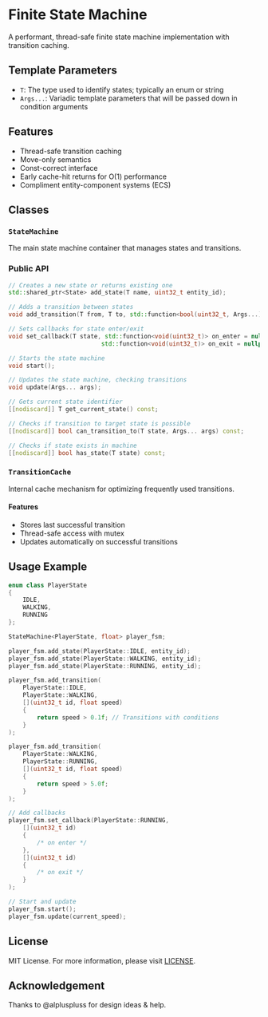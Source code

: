 # Finite State Machine

A performant, thread-safe finite state machine implementation with transition caching.

## Template Parameters

- `T`: The type used to identify states; typically an enum or string
- `Args...`: Variadic template parameters that will be passed down in condition arguments

## Features

- Thread-safe transition caching
- Move-only semantics
- Const-correct interface
- Early cache-hit returns for O(1) performance
- Compliment entity-component systems (ECS)

## Classes

### `StateMachine`

The main state machine container that manages states and transitions.

### Public API

```cpp
// Creates a new state or returns existing one
std::shared_ptr<State> add_state(T name, uint32_t entity_id);

// Adds a transition between states
void add_transition(T from, T to, std::function<bool(uint32_t, Args...)> condition);

// Sets callbacks for state enter/exit
void set_callback(T state, std::function<void(uint32_t)> on_enter = nullptr,
                          std::function<void(uint32_t)> on_exit = nullptr);

// Starts the state machine
void start();

// Updates the state machine, checking transitions
void update(Args... args);

// Gets current state identifier
[[nodiscard]] T get_current_state() const;

// Checks if transition to target state is possible
[[nodiscard]] bool can_transition_to(T state, Args... args) const;

// Checks if state exists in machine
[[nodiscard]] bool has_state(T state) const;
```

### `TransitionCache`

Internal cache mechanism for optimizing frequently used transitions.

#### Features

- Stores last successful transition
- Thread-safe access with mutex
- Updates automatically on successful transitions

## Usage Example

```cpp
enum class PlayerState
{
    IDLE,
    WALKING,
    RUNNING
};

StateMachine<PlayerState, float> player_fsm;

player_fsm.add_state(PlayerState::IDLE, entity_id);
player_fsm.add_state(PlayerState::WALKING, entity_id);
player_fsm.add_state(PlayerState::RUNNING, entity_id);

player_fsm.add_transition(
    PlayerState::IDLE,
    PlayerState::WALKING,
    [](uint32_t id, float speed)
    {
        return speed > 0.1f; // Transitions with conditions
    }
);

player_fsm.add_transition(
    PlayerState::WALKING,
    PlayerState::RUNNING,
    [](uint32_t id, float speed)
    {
        return speed > 5.0f;
    }
);

// Add callbacks
player_fsm.set_callback(PlayerState::RUNNING,
    [](uint32_t id)
    {
        /* on enter */
    },
    [](uint32_t id)
    {
        /* on exit */
    }
);

// Start and update
player_fsm.start();
player_fsm.update(current_speed);
```

## License

MIT License. For more information, please visit [LICENSE]().

## Acknowledgement

Thanks to @alpluspluss for design ideas & help.
